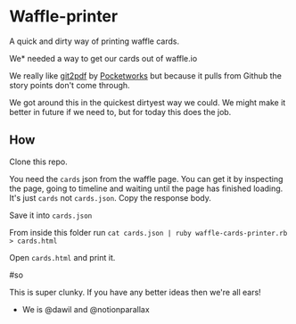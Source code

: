 # Waffle-printer
A quick and dirty way of printing waffle cards.

We* needed a way to get our cards out of waffle.io 

We really like [git2pdf](https://github.com/pocketworks/git2pdf) by [Pocketworks](http://www.pocketworks.co.uk/) but because it pulls from Github the story points don't come through.

We got around this in the quickest dirtyest way we could. We might make it better in future if we need to, but for today this does the job.

## How

Clone this repo.

You need the `cards` json from the waffle page. You can get it by inspecting the page, going to timeline and waiting until the page has finished loading. It's just `cards` not `cards.json`. Copy the response body.

Save it into `cards.json`

From inside this folder run `cat cards.json | ruby waffle-cards-printer.rb > cards.html`

Open `cards.html` and print it.

#so

This is super clunky. If you have any better ideas then we're all ears!

* We is @dawil and @notionparallax